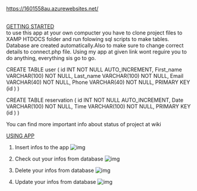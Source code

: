 https://1601558au.azurewebsites.net/

<u><br> GETTING STARTED </br></u>
to use this app at your own compucter you have to clone project files to XAMP HTDOCS folder and run folowing sql scripts to make tables. Database are created automatically.Also to make sure to change correct details to connect.php file. Using my app at given link wont reguire you to do anything, everything sis go to go.

CREATE TABLE user (
id INT NOT NULL AUTO_INCREMENT,
   First_name VARCHAR(100) NOT NULL,
   Last_name VARCHAR(100) NOT NULL,
   Email VARCHAR(40) NOT NULL,
   Phone VARCHAR(40) NOT NULL,
   PRIMARY KEY (id )
)

CREATE TABLE reservation (
id INT NOT NULL AUTO_INCREMENT,
   Date VARCHAR(100) NOT NULL,
   Time VARCHAR(100) NOT NULL,
	PRIMARY KEY (id )
)

You can find more important info about status of project at wiki 



<u>USING APP </u>
1. Insert infos to the app
![img](https://i.imgur.com/sJE9EA3.png)



2. Check out your infos from database
![img](https://i.imgur.com/v0fE7Lf.png)

3. Delete your infos from database
![img](https://i.imgur.com/BUsSmcm.png)

4. Update your infos from database
![img](https://i.imgur.com/CxztXF7.png)
